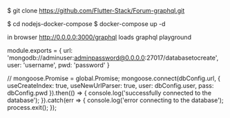 $ git clone https://github.com/Flutter-Stack/Forum-graphql.git

$ cd nodejs-docker-compose
$ docker-compose up -d

in browser http://0.0.0.0:3000/graphql loads graphql playground


module.exports = {
    url: 'mongodb://adminuser:adminpassword@0.0.0.0:27017/databasetocreate',
    user: 'username',
    pwd: 'password'
}

// mongoose.Promise = global.Promise;
mongoose.connect(dbConfig.url, {
    useCreateIndex: true,
    useNewUrlParser: true,
    user: dbConfig.user,
    pass: dbConfig.pwd
}).then(() => {
    console.log('successfully connected to the database');
}).catch(err => {
    console.log('error connecting to the database');
    process.exit();
});
